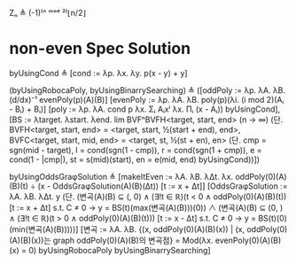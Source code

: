 Zₙ ≜ (-1)⁽ⁿ ᵐᵒᵈ ²⁾⌊n/2⌋

# non-even Spec Solution

byUsingCond ≜ [cond := λp. λx. λy. p(x - y) + y]

(byUsingRobocaPoly, byUsingBinarrySearching) ≜ ([oddPoly := λp. λA. λB. (d/dx)⁻¹ evenPoly(p)(A)(B)] [evenPoly := λp. λA. λB. poly(p)(λi. (i mod 2)(Aᵢ - Bᵢ) + Bᵢ)] [poly := λp. λA. cond p λx. Σᵢ Aᵢxⁱ λx. Πᵢ (x - Aᵢ)) byUsingCond], [BS := λtarget. λstart. λend. lim BVFⁿBVFH<target, start, end> (n → ∞) (단. BVFH<target, start, end> = <target, start, ½(start + end), end>, BVFC<target, start, mid, end> = <target, st, ½(st + en), en> (단. cmp = sgn(mid - target), l = cond(sgn(1 - cmp)), r = cond(sgn(1 + cmp)), e = cond(1 - |cmp|), st = s(mid)(start), en = e(mid, end) byUsingCond))])

byUsingOddsGraφSolution ≜ [makeItEven := λA. λB. λΔt. λx. oddPoly(0)(A)(B)(t) ÷ (x - OddsGraφSolution(A)(B)(Δt)) [t := x + Δt]] [OddsGraφSolution := λA. λB. λΔt. y (단. (변곡(A)(B) ⊆ (, 0) ∧ (∃!t ∈ ℝ)(t < 0 ∧ oddPoly(0)(A)(B)(t)) [t := x + Δt] s.t. C ≠ 0 → y = BS(t)(max(변곡(A)(B)))(0)) ∧ (변곡(A)(B) ⊆ (0, ) ∧ (∃!t ∈ ℝ)(t > 0 ∧ oddPoly(0)(A)(B)(t))) [t := x - Δt] s.t. C ≠ 0 → y = BS(t)(0)(min(변곡(A)(B)))))] [변곡 := λA. λB. {(x, oddPoly(0)(A)(B)(x)) | (x, oddPoly(0)(A)(B)(x))는 graph oddPoly(0)(A)(B)의 변곡점} = Mod(λx. evenPoly(0)(A)(B)(x) = 0) byUsingRobocaPoly byUsingBinarrySearching]